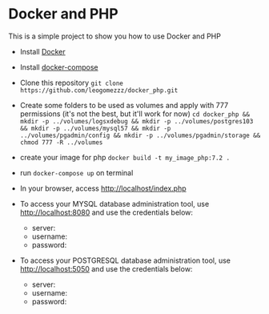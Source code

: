 # Docker and PHP

This is a simple project to show you how to use Docker and PHP

* Install [Docker](https://docs.docker.com/install/)
* Install [docker-compose](https://docs.docker.com/compose/install/)
* Clone this repository `git clone https://github.com/leogomezzz/docker_php.git`

* Create some folders to be used as volumes and apply with 777 permissions (it's not the best, but it'll work for now)
`cd docker_php && mkdir -p ../volumes/logsxdebug && mkdir -p ../volumes/postgres103 && mkdir -p ../volumes/mysql57 && mkdir -p ../volumes/pgadmin/config && mkdir -p ../volumes/pgadmin/storage && chmod 777 -R ../volumes`

* create your image for php `docker build -t my_image_php:7.2 .`

* run `docker-compose up` on terminal

* In your browser, access [http://localhost/index.php](http://localhost/index.php)

* To access your MYSQL database administration tool, use [http://localhost:8080](http://localhost:8080) and use the credentials below:
	* server:
	* username:
	* password:

* To access your POSTGRESQL database administration tool, use [http://localhost:5050](http://localhost:5050) and use the credentials below:
	* server:
	* username:
	* password:
